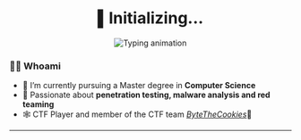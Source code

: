 <h1 align="center">▌Initializing...</h1>

<p align="center">
  <img src="https://readme-typing-svg.herokuapp.com?font=Fira+Code&size=18&pause=1000&color=A259FF&center=true&vCenter=true&width=500&lines=└─[ShackWove@localhost]─$+Analyzing+binary...;└─[ShackWove@localhost]─$+Debugging+binary...;└─[ShackWove@localhost]─$+...;└─[ShackWove@localhost]─$+Exploit!" alt="Typing animation" />
</p>




### 🕵️‍♂️ Whoami

- 🔐 I’m currently pursuing a Master degree in **Computer Science**
- 🧠 Passionate about **penetration testing, malware analysis and red teaming**
- 🕸️ CTF Player and member of the CTF team [*ByteTheCookies*](https://bytethecookies.github.io/)🍪

---
<!--
### 📈 GitHub Stats

<p align="center">
  <img src="https://github-readme-stats.vercel.app/api?username=ShackWove&show_icons=true&theme=tokyonight" height="165"/>
  <img src="https://github-readme-stats.vercel.app/api/top-langs/?username=ShackWove&layout=compact&theme=tokyonight" height="165"/>
</p>

---
-->
